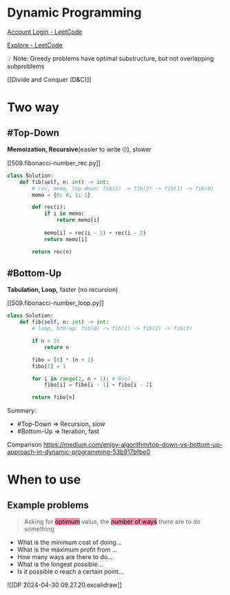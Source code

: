 # Dynamic Programming

[Account Login - LeetCode](https://leetcode.com/explore/learn/card/dynamic-programming/630/an-introduction-to-dynamic-programming/4035/)

[Explore - LeetCode](https://www.evernote.com/shard/s397/sh/841d70fa-6a01-4a0f-82c2-8ca09bafb157/6c2c4da1edb2485a2557ddcb3561e416)

<aside>
💡 Note: Greedy problems have optimal substructure, but not overlapping subproblems

</aside>

[[Divide and Conquer (D&C)]]

# Two way
## #Top-Down 
**Memoization, Recursive**(easier to write 🙄), slower

[[509.fibonacci-number_rec.py]]
```python hl:13
class Solution:
    def fib(self, n: int) -> int:
        # rec, memo, top-down: fib(3) -> fib(2) -> fib(1) -> fib(0)
        memo = {0: 0, 1: 1}

        def rec(i):
            if i in memo:
                return memo[i]
            
            memo[i] = rec(i - 1) + rec(i - 2)
            return memo[i]

        return rec(n)
```

## #Bottom-Up 
**Tabulation, Loop,** faster (no recursion)

[[509.fibonacci-number_loop.py]]
```python hl:8,9,11
class Solution:
    def fib(self, n: int) -> int:
        # loop, btm-up: fib(0) -> fib(1) -> fib(2) -> fib(3)

        if n < 2:
            return n

        fibo = [0] * (n + 1)
        fibo[1] = 1

        for i in range(2, n + 1): # O(n)
            fibo[i] = fibo[i - 1] + fibo[i - 2]

        return fibo[n]
```

Summary:
- #Top-Down  => Recursion, slow
- #Bottom-Up  => Iteration, fast

Comparison
https://medium.com/enjoy-algorithm/top-down-vs-bottom-up-approach-in-dynamic-programming-53b917bfbe0

# When to use
## Example problems
>Asking for <mark style="background: #FF5582A6;">optimum</mark> value, the <mark style="background: #FF5582A6;">number of ways</mark> there are to do something
- What is the minimum cost of doing...
- What is the maximum profit from ...
- How many ways are there to do...
- What is the longest possible...
- Is it possible o reach a certain point...



![[DP 2024-04-30 09.27.20.excalidraw]]